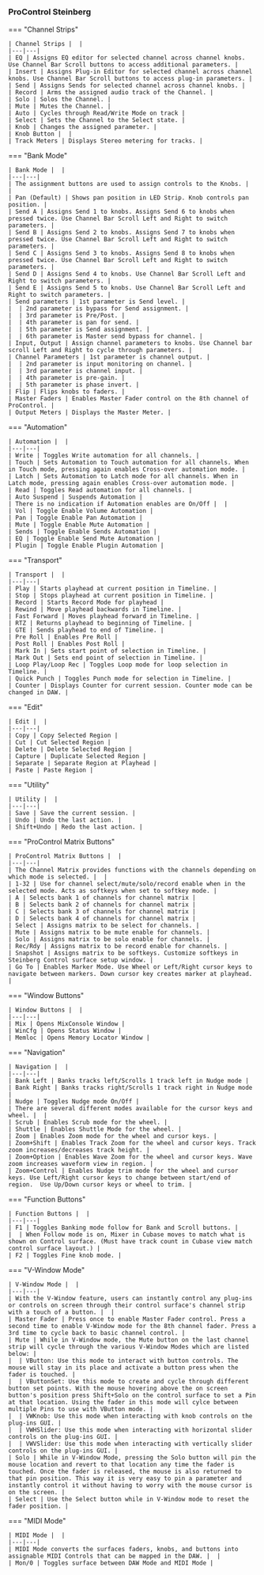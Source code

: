 #

### ProControl Steinberg

=== "Channel Strips"

    | Channel Strips |  |
    |---|---|
    | EQ | Assigns EQ editor for selected channel across channel knobs. Use Channel Bar Scroll buttons to access additional parameters. |
    | Insert | Assigns Plug-in Editor for selected channel across channel knobs. Use Channel Bar Scroll buttons to access plug-in parameters. |
    | Send | Assigns Sends for selected channel across channel knobs. |
    | Record | Arms the assigned audio track of the Channel. |
    | Solo | Solos the Channel. |
    | Mute | Mutes the Channel. |
    | Auto | Cycles through Read/Write Mode on track |
    | Select | Sets the Channel to the Select state. |
    | Knob | Changes the assigned parameter. |
    | Knob Button |  |
    | Track Meters | Displays Stereo metering for tracks. |

=== "Bank Mode"

    | Bank Mode |  |
    |---|---|
    | The assignment buttons are used to assign controls to the Knobs. |  |
    | Pan (Default) | Shows pan position in LED Strip. Knob controls pan position. |
    | Send A | Assigns Send 1 to knobs. Assigns Send 6 to knobs when pressed twice. Use Channel Bar Scroll Left and Right to switch parameters. |
    | Send B | Assigns Send 2 to knobs. Assigns Send 7 to knobs when pressed twice. Use Channel Bar Scroll Left and Right to switch parameters. |
    | Send C | Assigns Send 3 to knobs. Assigns Send 8 to knobs when pressed twice. Use Channel Bar Scroll Left and Right to switch parameters. |
    | Send D | Assigns Send 4 to knobs. Use Channel Bar Scroll Left and Right to switch parameters. |
    | Send E | Assigns Send 5 to knobs. Use Channel Bar Scroll Left and Right to switch parameters. |
    | Send parameters | 1st parameter is Send level. |
    |  | 2nd parameter is bypass for Send assignment. |
    |  | 3rd parameter is Pre/Post. |
    |  | 4th parameter is pan for send. |
    |  | 5th parameter is Send assignment. |
    |  | 6th parameter is Master send bypass for channel. |
    | Input, Output | Assign channel parameters to knobs. Use Channel bar scroll Left and Right to cycle through parameters. |
    | Channel Parameters | 1st parameter is channel output. |
    |  | 2nd parameter is input monitoring on channel. |
    |  | 3rd parameter is channel input. |
    |  | 4th parameter is pre-gain. |
    |  | 5th parameter is phase invert. |
    | Flip | Flips knobs to faders. |
    | Master Faders | Enables Master Fader control on the 8th channel of ProControl. |
    | Output Meters | Displays the Master Meter. |

=== "Automation"

    | Automation |  |
    |---|---|
    | Write | Toggles Write automation for all channels. |
    | Touch | Sets Automation to Touch automation for all channels. When in Touch mode, pressing again enables Cross-over automation mode. |
    | Latch | Sets Automation to Latch mode for all channels. When in Latch mode, pressing again enables Cross-over automation mode. |
    | Read | Toggles Read automation for all channels. |
    | Auto Suspend | Suspends Automation |
    | There is no indication if Automation enables are On/Off |  |
    | Vol | Toggle Enable Volume Automation |
    | Pan | Toggle Enable Pan Automation |
    | Mute | Toggle Enable Mute Automation |
    | Sends | Toggle Enable Sends Automation |
    | EQ | Toggle Enable Send Mute Automation |
    | Plugin | Toggle Enable Plugin Automation |

=== "Transport"

    | Transport |  |
    |---|---|
    | Play | Starts playhead at current position in Timeline. |
    | Stop | Stops playhead at current position in Timeline. |
    | Record | Starts Record Mode for playhead |
    | Rewind | Move playhead backwards in Timeline. |
    | Fast Forward | Moves playhead forward in Timeline. |
    | RTZ | Returns playhead to beginning of Timeline. |
    | GTE | Sends playhead to end of Timeline. |
    | Pre Roll | Enables Pre Roll |
    | Post Roll | Enables Post Roll |
    | Mark In | Sets start point of selection in Timeline. |
    | Mark Out | Sets end point of selection in Timeline. |
    | Loop Play/Loop Rec | Toggles Loop mode for loop selection in Timeline. |
    | Quick Punch | Toggles Punch mode for selection in Timeline. |
    | Counter | Displays Counter for current session. Counter mode can be changed in DAW. |

=== "Edit"

    | Edit |  |
    |---|---|
    | Copy | Copy Selected Region |
    | Cut | Cut Selected Region |
    | Delete | Delete Selected Region |
    | Capture | Duplicate Selected Region |
    | Separate | Separate Region at Playhead |
    | Paste | Paste Region |

=== "Utility"

    | Utility |  |
    |---|---|
    | Save | Save the current session. |
    | Undo | Undo the last action. |
    | Shift+Undo | Redo the last action. |

=== "ProControl Matrix Buttons"

    | ProControl Matrix Buttons |  |
    |---|---|
    | The Channel Matrix provides functions with the channels depending on which mode is selected. |  |
    | 1-32 | Use for channel select/mute/solo/record enable when in the selected mode. Acts as softkeys when set to softkey mode. |
    | A | Selects bank 1 of channels for channel matrix |
    | B | Selects bank 2 of channels for channel matrix |
    | C | Selects bank 3 of channels for channel matrix |
    | D | Selects bank 4 of channels for channel matrix |
    | Select | Assigns matrix to be select for channels. |
    | Mute | Assigns matrix to be mute enable for channels. |
    | Solo | Assigns matrix to be solo enable for channels. |
    | Rec/Rdy | Assigns matrix to be record enable for channels. |
    | Snapshot | Assigns matrix to be softkeys. Customize softkeys in Steinberg Control surface setup window. |
    | Go To | Enables Marker Mode. Use Wheel or Left/Right cursor keys to navigate between markers. Down cursor key creates marker at playhead. |

=== "Window Buttons"

    | Window Buttons |  |
    |---|---|
    | Mix | Opens MixConsole Window |
    | WinCfg | Opens Status Window |
    | Memloc | Opens Memory Locator Window |

=== "Navigation"

    | Navigation |  |
    |---|---|
    | Bank Left | Banks tracks left/Scrolls 1 track left in Nudge mode |
    | Bank Right | Banks tracks right/Scrolls 1 track right in Nudge mode |
    | Nudge | Toggles Nudge mode On/Off |
    | There are several different modes available for the cursor keys and wheel. |  |
    | Scrub | Enables Scrub mode for the wheel. |
    | Shuttle | Enables Shuttle Mode for the wheel. |
    | Zoom | Enables Zoom mode for the wheel and cursor keys. |
    | Zoom+Shift | Enables Track Zoom for the wheel and cursor keys. Track zoom increases/decreases track height. |
    | Zoom+Option | Enables Wave Zoom for the wheel and cursor keys. Wave zoom increases waveform view in region. |
    | Zoom+Control | Enables Nudge trim mode for the wheel and cursor keys. Use Left/Right cursor keys to change between start/end of region.  Use Up/Down cursor keys or wheel to trim. |

=== "Function Buttons"

    | Function Buttons |  |
    |---|---|
    | F1 | Toggles Banking mode follow for Bank and Scroll buttons. |
    |  | When Follow mode is on, Mixer in Cubase moves to match what is shown on Control surface. (Must have track count in Cubase view match control surface layout.) |
    | F2 | Toggles Fine knob mode. |

=== "V-Window Mode"

    | V-Window Mode |  |
    |---|---|
    | With the V-Window feature, users can instantly control any plug-ins or controls on screen through their control surface's channel strip with a touch of a button. |  |
    | Master Fader | Press once to enable Master Fader control. Press a second time to enable V-Window mode for the 8th channel fader. Press a 3rd time to cycle back to basic channel control. |
    | Mute | While in V-Window mode, the Mute button on the last channel strip will cycle through the various V-Window Modes which are listed below: |
    |  | VButton: Use this mode to interact with button controls. The mouse will stay in its place and activate a button press when the fader is touched. |
    |  | VButtonSet: Use this mode to create and cycle through different button set points. With the mouse hovering above the on screen button's position press Shift+Solo on the control surface to set a Pin at that location. Using the fader in this mode will cylce between multiple Pins to use with VButton mode. |
    |  | VWKnob: Use this mode when interacting with knob controls on the plug-ins GUI. |
    |  | VWHSlider: Use this mode when interacting with horizontal slider controls on the plug-ins GUI. |
    |  | VWVSlider: Use this mode when interacting with vertically slider controls on the plug-ins GUI. |
    | Solo | While in V-Window Mode, pressing the Solo button will pin the mouse location and revert to that location any time the fader is touched. Once the fader is released, the mouse is also returned to that pin position. This way it is very easy to pin a parameter and instantly control it without having to worry with the mouse cursor is on the screen. |
    | Select | Use the Select button while in V-Window mode to reset the fader position. |

=== "MIDI Mode"

    | MIDI Mode |  |
    |---|---|
    | MIDI Mode converts the surfaces faders, knobs, and buttons into assignable MIDI Controls that can be mapped in the DAW. |  |
    | Mon/0 | Toggles surface between DAW Mode and MIDI Mode |